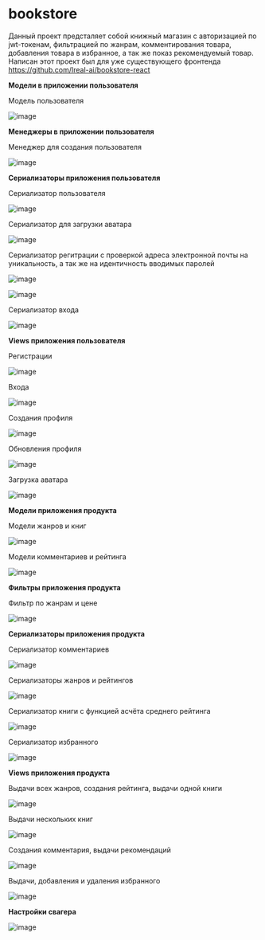 # bookstore
Данный проект предсталяет собой книжный магазин с авторизацией по jwt-токенам, фильтрацией по жанрам, комментирования товара, добавления товара в избранное, а так же показ рекомендуемый товар.
Написан этот проект был для уже существующего фронтенда https://github.com/Ireal-ai/bookstore-react 

**Модели в приложении пользователя**

Модель пользователя

![image](https://github.com/Ireal-ai/bookstore/assets/82309024/563f1454-2abf-44f6-9668-0cd8f4660a35)

**Менеджеры в приложении пользователя**

Менеджер для создания пользователя

![image](https://github.com/Ireal-ai/bookstore/assets/82309024/b8dd4d46-33ab-4602-9e8e-18b12d572ff8)

**Сериализаторы приложения пользователя**

Сериализатор пользователя

![image](https://github.com/Ireal-ai/bookstore/assets/82309024/86574d1c-89e8-4022-ade1-694b917a1301)

Сериализатор для загрузки аватара

![image](https://github.com/Ireal-ai/bookstore/assets/82309024/8f6a7413-635a-4204-a018-a518a468f8c9)

Сериализатор регитрации с проверкой адреса электронной почты на уникальность, а так же на идентичность вводимых паролей

![image](https://github.com/Ireal-ai/bookstore/assets/82309024/f24c978e-6d66-4eda-aa58-c315db20e4c3)

![image](https://github.com/Ireal-ai/bookstore/assets/82309024/38335f2c-b6cc-4310-8a0e-af80078a0079)

Сериализатор входа

![image](https://github.com/Ireal-ai/bookstore/assets/82309024/a1894c4a-15d2-410c-b008-1c250c54c31e)

**Views приложения пользователя**

Регистрации

![image](https://github.com/Ireal-ai/bookstore/assets/82309024/3a264bf2-da66-4879-87f6-85724d527c39)

Входа

![image](https://github.com/Ireal-ai/bookstore/assets/82309024/aebbe949-a7db-4af9-8f17-959076ee8f2e)

Создания профиля

![image](https://github.com/Ireal-ai/bookstore/assets/82309024/de9f480b-4a0b-47e2-b75c-223f2576f5bc)

Обновления профиля

![image](https://github.com/Ireal-ai/bookstore/assets/82309024/06be277f-9600-46f1-b396-ec9706aec9b0)

Загрузка аватара

![image](https://github.com/Ireal-ai/bookstore/assets/82309024/286b0b50-92ac-411c-a5ed-7dae38314e55)

**Модели приложения продукта**

Модели жанров и книг

![image](https://github.com/Ireal-ai/bookstore/assets/82309024/54ec672a-725a-4a24-8b16-982f02331bc6)

Модели комментариев и рейтинга

![image](https://github.com/Ireal-ai/bookstore/assets/82309024/5cebe051-481b-4495-9569-50979db7395e)

**Фильтры приложения продукта**

Фильтр по жанрам и цене

![image](https://github.com/Ireal-ai/bookstore/assets/82309024/2ada1365-7cce-4bd2-aeed-c10518010d44)

**Сериализаторы приложения продукта**

Сериализатор комментариев

![image](https://github.com/Ireal-ai/bookstore/assets/82309024/3e9bf353-48ae-4514-8859-71df78eab642)

Сериализаторы жанров и рейтингов

![image](https://github.com/Ireal-ai/bookstore/assets/82309024/b749e83f-49c8-4e31-bfa7-97c47ac2d676)

Сериализатор книги с функцией асчёта среднего рейтинга

![image](https://github.com/Ireal-ai/bookstore/assets/82309024/d4bcbcb9-e146-4a72-81fb-702632dce273)

Сериализатор избранного

![image](https://github.com/Ireal-ai/bookstore/assets/82309024/46817580-c6f9-45e8-9e67-f4ac13b50ef6)

**Views приложения продукта**

Выдачи всех жанров, создания рейтинга, выдачи одной книги

![image](https://github.com/Ireal-ai/bookstore/assets/82309024/6ebdcee4-9419-408c-a7e8-ab92e4f6b9ec)

Выдачи нескольких книг

![image](https://github.com/Ireal-ai/bookstore/assets/82309024/5e673c56-bd08-4e98-9ff9-ef15a6289b5c)

Создания комментария, выдачи рекомендаций

![image](https://github.com/Ireal-ai/bookstore/assets/82309024/07a8dccb-7912-417c-8aa9-211ed145f356)

Выдачи, добавления и удаления избранного

![image](https://github.com/Ireal-ai/bookstore/assets/82309024/3c85bb47-ce21-4dab-ae6c-76923e4373f9)

**Настройки свагера**

![image](https://github.com/Ireal-ai/bookstore/assets/82309024/be1e01bc-f9e2-47ad-86c8-e9031c460c87)

